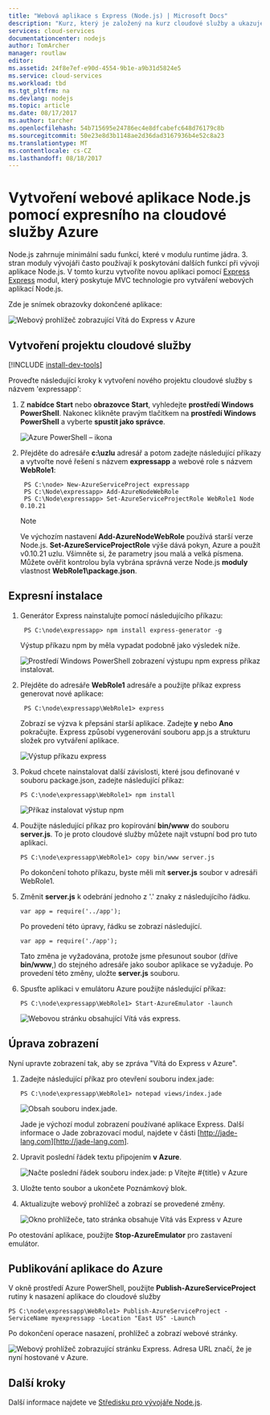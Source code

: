 ```yaml
---
title: "Webová aplikace s Express (Node.js) | Microsoft Docs"
description: "Kurz, který je založený na kurz cloudové služby a ukazuje, jak použít modul Express."
services: cloud-services
documentationcenter: nodejs
author: TomArcher
manager: routlaw
editor: 
ms.assetid: 24f8e7ef-e90d-4554-9b1e-a9b31d5824e5
ms.service: cloud-services
ms.workload: tbd
ms.tgt_pltfrm: na
ms.devlang: nodejs
ms.topic: article
ms.date: 08/17/2017
ms.author: tarcher
ms.openlocfilehash: 54b715695e24786ec4e8dfcabefc648d76179c8b
ms.sourcegitcommit: 50e23e8d3b1148ae2d36dad3167936b4e52c8a23
ms.translationtype: MT
ms.contentlocale: cs-CZ
ms.lasthandoff: 08/18/2017
---
```

# <a name="build-a-nodejs-web-application-using-express-on-an-azure-cloud-service"></a>Vytvoření webové aplikace Node.js pomocí expresního na cloudové služby Azure
Node.js zahrnuje minimální sadu funkcí, které v modulu runtime jádra.
3. stran moduly vývojáři často používají k poskytování dalších funkcí při vývoji aplikace Node.js. V tomto kurzu vytvoříte novou aplikaci pomocí [Express] [ Express] modul, který poskytuje MVC technologie pro vytváření webových aplikací Node.js.

Zde je snímek obrazovky dokončené aplikace:

![Webový prohlížeč zobrazující Vítá do Express v Azure](./media/cloud-services-nodejs-develop-deploy-express-app/node36.png)

## <a name="create-a-cloud-service-project"></a>Vytvoření projektu cloudové služby
[!INCLUDE [install-dev-tools](../../includes/install-dev-tools.md)]

Proveďte následující kroky k vytvoření nového projektu cloudové služby s názvem 'expressapp':

1. Z **nabídce Start** nebo **obrazovce Start**, vyhledejte **prostředí Windows PowerShell**. Nakonec klikněte pravým tlačítkem na **prostředí Windows PowerShell** a vyberte **spustit jako správce**.
   
    ![Azure PowerShell – ikona](./media/cloud-services-nodejs-develop-deploy-express-app/azure-powershell-start.png)
2. Přejděte do adresáře **c:\\uzlu** adresář a potom zadejte následující příkazy a vytvořte nové řešení s názvem **expressapp** a webové role s názvem **WebRole1**:
   
        PS C:\node> New-AzureServiceProject expressapp
        PS C:\Node\expressapp> Add-AzureNodeWebRole
        PS C:\Node\expressapp> Set-AzureServiceProjectRole WebRole1 Node 0.10.21
   
    > [!NOTE]
    > Ve výchozím nastavení **Add-AzureNodeWebRole** používá starší verze Node.js. **Set-AzureServiceProjectRole** výše dává pokyn, Azure a použít v0.10.21 uzlu.  Všimněte si, že parametry jsou malá a velká písmena.  Můžete ověřit kontrolou byla vybrána správná verze Node.js **moduly** vlastnost **WebRole1\package.json**.
    > 
    > 

## <a name="install-express"></a>Expresní instalace
1. Generátor Express nainstalujte pomocí následujícího příkazu:
   
        PS C:\node\expressapp> npm install express-generator -g
   
    Výstup příkazu npm by měla vypadat podobně jako výsledek níže. 
   
    ![Prostředí Windows PowerShell zobrazení výstupu npm express příkaz instalovat.](./media/cloud-services-nodejs-develop-deploy-express-app/express-g.png)
2. Přejděte do adresáře **WebRole1** adresáře a použijte příkaz express generovat nové aplikace:
   
        PS C:\node\expressapp\WebRole1> express
   
    Zobrazí se výzva k přepsání starší aplikace. Zadejte **y** nebo **Ano** pokračujte. Express způsobí vygenerování souboru app.js a strukturu složek pro vytváření aplikace.
   
    ![Výstup příkazu express](./media/cloud-services-nodejs-develop-deploy-express-app/node23.png)
3. Pokud chcete nainstalovat další závislosti, které jsou definované v souboru package.json, zadejte následující příkaz:
   
       PS C:\node\expressapp\WebRole1> npm install
   
   ![Příkaz instalovat výstup npm](./media/cloud-services-nodejs-develop-deploy-express-app/node26.png)
4. Použijte následující příkaz pro kopírování **bin/www** do souboru **server.js**. To je proto cloudové služby můžete najít vstupní bod pro tuto aplikaci.
   
       PS C:\node\expressapp\WebRole1> copy bin/www server.js
   
   Po dokončení tohoto příkazu, byste měli mít **server.js** soubor v adresáři WebRole1.
5. Změnit **server.js** k odebrání jednoho z '.' znaky z následujícího řádku.
   
       var app = require('../app');
   
   Po provedení této úpravy, řádku se zobrazí následující.
   
       var app = require('./app');
   
   Tato změna je vyžadována, protože jsme přesunout soubor (dříve **bin/www**,) do stejného adresáře jako soubor aplikace se vyžaduje. Po provedení této změny, uložte **server.js** souboru.
6. Spusťte aplikaci v emulátoru Azure použijte následující příkaz:
   
       PS C:\node\expressapp\WebRole1> Start-AzureEmulator -launch
   
    ![Webovou stránku obsahující Vítá vás express.](./media/cloud-services-nodejs-develop-deploy-express-app/node28.png)

## <a name="modifying-the-view"></a>Úprava zobrazení
Nyní upravte zobrazení tak, aby se zpráva "Vítá do Express v Azure".

1. Zadejte následující příkaz pro otevření souboru index.jade:
   
       PS C:\node\expressapp\WebRole1> notepad views/index.jade
   
   ![Obsah souboru index.jade.](./media/cloud-services-nodejs-develop-deploy-express-app/getting-started-19.png)
   
   Jade je výchozí modul zobrazení používané aplikace Express. Další informace o Jade zobrazovací modul, najdete v části [http://jade-lang.com][http://jade-lang.com].
2. Upravit poslední řádek textu připojením **v Azure**.
   
   ![Načte poslední řádek souboru index.jade: p Vítejte \#{title} v Azure](./media/cloud-services-nodejs-develop-deploy-express-app/node31.png)
3. Uložte tento soubor a ukončete Poznámkový blok.
4. Aktualizujte webový prohlížeč a zobrazí se provedené změny.
   
   ![Okno prohlížeče, tato stránka obsahuje Vítá vás Express v Azure](./media/cloud-services-nodejs-develop-deploy-express-app/node32.png)

Po otestování aplikace, použijte **Stop-AzureEmulator** pro zastavení emulátor.

## <a name="publishing-the-application-to-azure"></a>Publikování aplikace do Azure
V okně prostředí Azure PowerShell, použijte **Publish-AzureServiceProject** rutiny k nasazení aplikace do cloudové služby

    PS C:\node\expressapp\WebRole1> Publish-AzureServiceProject -ServiceName myexpressapp -Location "East US" -Launch

Po dokončení operace nasazení, prohlížeč a zobrazí webové stránky.

![Webový prohlížeč zobrazující stránku Express. Adresa URL značí, že je nyní hostované v Azure.](./media/cloud-services-nodejs-develop-deploy-express-app/node36.png)

## <a name="next-steps"></a>Další kroky
Další informace najdete ve [Středisku pro vývojáře Node.js](/develop/nodejs/).

[Node.js Web Application]: http://www.windowsazure.com/develop/nodejs/tutorials/getting-started/
[Express]: http://expressjs.com/
[http://jade-lang.com]: http://jade-lang.com



